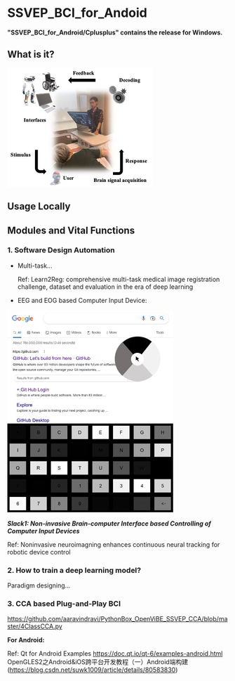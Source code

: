 # SSVEP_BCI_for_Andoid

**"SSVEP_BCI_for_Android/Cplusplus" contains the release for Windows.**


## What is it?


![1](Source/BCI_structure.jpeg)


## Usage Locally


## Modules and Vital Functions

### 1. Software Design Automation

* Multi-task... 
     
   Ref: Learn2Reg: comprehensive multi-task medical image registration challenge, dataset and evaluation in the era of deep learning 
 
* EEG and EOG based Computer Input Device: 
 
![2](Source/Input_device.jpeg)

***Slack1: Non-invasive Brain-computer Interface based Controlling of Computer Input Devices*** 

   Ref: Noninvasive neuroimagning enhances continuous neural tracking for robotic device control

### 2. How to train a deep learning model?

 Paradigm designing...
 
### 3. CCA based Plug-and-Play BCI
 https://github.com/aaravindravi/PythonBox_OpenViBE_SSVEP_CCA/blob/master/4ClassCCA.py

**For Android:** 
 

 Ref: 
 Qt for Android Examples https://doc.qt.io/qt-6/examples-android.html 
 OpenGLES2之Android&iOS跨平台开发教程（一）Android端构建(https://blog.csdn.net/suwk1009/article/details/80583830) 
 
